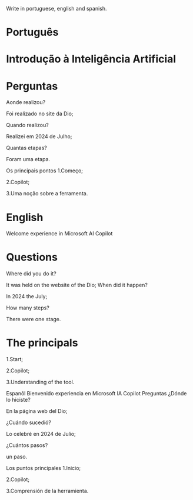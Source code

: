 Write in portuguese, english and spanish.

#  Português

# Introdução à Inteligência Artificial

# Perguntas

Aonde realizou?

Foi realizado no site da Dio;

Quando realizou?

Realizei em 2024 de Julho;

Quantas etapas?

Foram uma etapa.

Os principais pontos
1.Começo;

2.Copilot;

3.Uma noção sobre a ferramenta.

# English

Welcome experience in Microsoft AI Copilot

# Questions

Where did you do it?

It was held on the website of the Dio; When did it happen?

In 2024 the July;

How many steps?

There were one stage.

# The principals

1.Start;

2.Copilot;

3.Understanding of the tool.

Espanõl
Bienvenido experiencia en Microsoft IA Copilot
Preguntas
¿Dónde lo hiciste?

En la página web del Dio;

¿Cuándo sucedió?

Lo celebré en 2024 de Julio;

¿Cuántos pasos?

un paso.

Los puntos principales
1.Inicio;

2.Copilot;

3.Comprensión de la herramienta.
